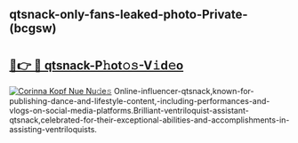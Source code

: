 ## qtsnack-only-fans​-leaked-photo​-Private-(bcgsw)


# <h2><a href="https://mediaupload.pro?title=qtsnack&ref=git">🔗👉 🔴 qtsnack-P𝚑ot𝚘𝚜-V𝚒d𝚎o</a></h2>

[![Corinna Kopf Nue Nu𝚍e𝚜](https://i.imgur.com/0qMVB7G.gif)](https://mediaupload.pro?title=qtsnack&ref=git)
Online-influencer-qtsnack,known-for-publishing-dance-and-lifestyle-content,-including-performances-and-vlogs-on-social-media-platforms.Brilliant-ventriloquist-assistant-qtsnack,celebrated-for-their-exceptional-abilities-and-accomplishments-in-assisting-ventriloquists.  